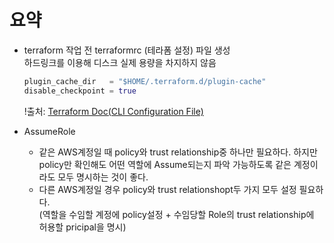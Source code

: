 # 요약
- terraform 작업 전 terraformrc (테라폼 설정) 파일 생성<br>
    하드링크를 이용해 디스크 실제 용량을 차지하지 않음
    ```tf
    plugin_cache_dir   = "$HOME/.terraform.d/plugin-cache" 
    disable_checkpoint = true
    ```
    !출처: [Terraform Doc(CLI Configuration File)](https://developer.hashicorp.com/terraform/cli/config/config-file)

- AssumeRole
    - 같은 AWS계정일 때 policy와 trust relationship중 하나만 필요하다. 하지만 policy만 확인해도 어떤 역할에 Assume되는지 파악 가능하도록 같은 계정이라도 모두 명시하는 것이 좋다.
    - 다른 AWS계정일 경우 policy와 trust relationshopt두 가지 모두 설정 필요하다.<br>
    (역할을 수임할 계정에 policy설정 + 수임당할 Role의 trust relationship에 허용할 pricipal을 명시)


